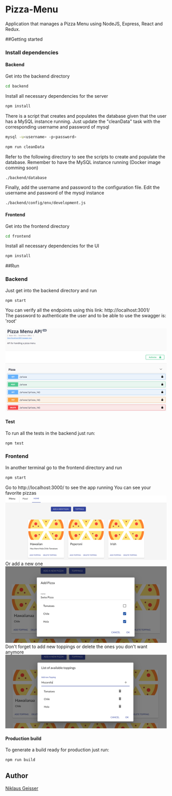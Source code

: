 # Pizza-Menu
Application that manages a Pizza Menu using NodeJS, Express, React and Redux.

##Getting started 
### Install dependencies 
#### Backend 
Get into the backend directory
```bash
cd backend
```

Install all necessary dependencies for the server
```bash
npm install
```
There is a script that creates and populates the database given that the user has a MySQL instance running. 
Just update the "cleanData" task with the corresponding username and password of mysql
```bash
mysql -u<username> -p<password>
```
```bash
npm run cleanData
```
Refer to the following directory to see the scripts to create and populate the database. Remember to have the MySQL instance running (Docker image comming soon)
```bash
./backend/database
```

Finally, add the username and password to the configuration file. Edit the username and password of the mysql instance
```bash
./backend/config/env/development.js
```

#### Frontend 
Get into the frontend directory
```bash
cd frontend
```
Install all necessary dependencies for the UI
```bash
npm install
```

##Run
### Backend 
Just get into the backend directory and run
```bash
npm start
```

You can verify all the endpoints using this link:
http://localhost:3001/ <br />
The password to authenticate the user and to be able to use the swagger is: 'root'

![alt text](images/swagger.png)

#### Test 
To run all the tests in the backend just run:
 ```bash
 npm test
 ```
### Frontend 
In another terminal go to the frontend directory and run

```bash
npm start
```

Go to http://localhost:3000/ to see the app running
You can see your favorite pizzas
![alt text](images/pizza.png)
Or add a new one
![alt text](images/addPizza.png)
Don't forget to add new toppings or delete the ones you don't want anymore 
![alt text](images/toppings.png)
#### Production build 
To generate a build ready for production just run:
 ```bash
 npm run build
 ```

## Author
[Niklaus Geisser](https://github.com/nik1168)
